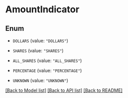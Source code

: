 # AmountIndicator

## Enum


* `DOLLARS` (value: `"DOLLARS"`)

* `SHARES` (value: `"SHARES"`)

* `ALL_SHARES` (value: `"ALL_SHARES"`)

* `PERCENTAGE` (value: `"PERCENTAGE"`)

* `UNKNOWN` (value: `"UNKNOWN"`)


[[Back to Model list]](../README.md#documentation-for-models) [[Back to API list]](../README.md#documentation-for-api-endpoints) [[Back to README]](../README.md)


